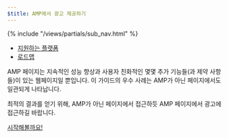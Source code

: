 ```yaml
---
$title: AMP에서 광고 제공하기
---
```

<div class="toc">
{% include "/views/partials/sub_nav.html" %}
  <ul>
    <li><a href="/learn/who/#ads">지원하는 플랫폼</a></li>
    <li><a href="/roadmap">로드맵</a></li>
  </ul>
</div>

AMP 페이지는 지속적인 성능 향상과 사용자 친화적인 몇몇 추가 기능들(과 제약 사항들)이 있는 웹페이지일 뿐입니다.
이 가이드의 우수 사례는 AMP가 아닌 페이지에서도 일관되게 나타납니다.

최적의 결과를 얻기 위해, AMP가 아닌 페이지에서 접근하듯 AMP 페이지에서 광고에 접근하길 바랍니다.

<a class="button go-button" href="/ko/docs/guides/ads/ads_getting_started.html">시작해볼까요!</a>
